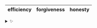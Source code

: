 | efficiency | forgiveness | honesty |
| :--------: | :---------: | :-----: |

<details>
  <summary>✨</summary>
  These words are chosen at random each day. New words will appear here tomorrow morning.
</details>